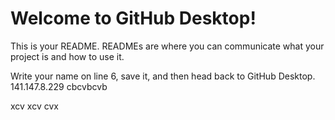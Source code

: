 # Welcome to GitHub Desktop!

This is your README. READMEs are where you can communicate what your project is and how to use it.

Write your name on line 6, save it, and then head back to GitHub Desktop.
141.147.8.229
cbcvbcvb

xcv
xcv
cvx
